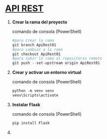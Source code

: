 # [API REST]()

1) **Crear la rama del proyecto**

    comando de consola (PowerShell)
    ```PowerShell
    #para crear la rama
    git branch ApiRest01
    #para cambiar a la rama
    git checkout ApiRest01
    #para subir la rama al repositorio remoto
    git push --set-upstream origin ApiRest01
    ```

2) **Crear y activar un entorno virtual**

    comando de consola (PowerShell)
    ```PowerShell
    python -m venv venv
    venv\Scripts\activate
    ```
3) **Instalar Flask**

    comando de consola (PowerShell)
    ```PowerShell
    pip install Flask
    ```
4) 